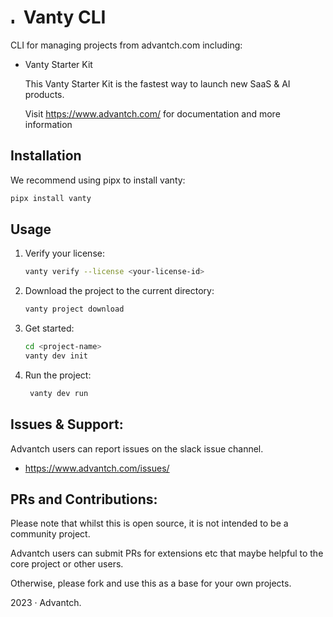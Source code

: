 # <img style="margin-right: 2px; margin-top: 10px" alt="logo" height="12" width="12" src="https://cdn.advantch.com/static/images/logo.png"> Vanty CLI

CLI for managing projects from advantch.com including:

- Vanty Starter Kit

   This  Vanty Starter Kit is the fastest way to launch new SaaS & AI products.

   Visit https://www.advantch.com/ for documentation and more information

## Installation

We recommend using pipx to install vanty:

```bash
pipx install vanty
```

## Usage

1. Verify your license:

   ```bash
   vanty verify --license <your-license-id>
   ```

2. Download the project to the current directory:

   ```bash
   vanty project download
   ```

3. Get started:

   ```bash
   cd <project-name>
   vanty dev init
   ```

4. Run the project:

   ```bash
    vanty dev run
    ```

## Issues & Support:

Advantch users can report issues on the slack issue channel.

- https://www.advantch.com/issues/

## PRs and Contributions:

Please note that whilst this is open source, it is not intended to be a community project.

Advantch users can submit PRs for extensions etc that maybe helpful to the core project or other users.

Otherwise, please fork and use this as a base for your own projects.
 
2023 &centerdot; Advantch.
